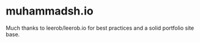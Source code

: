 
# muhammadsh.io

Much thanks to leerob/leerob.io for best practices and a solid portfolio site base.
